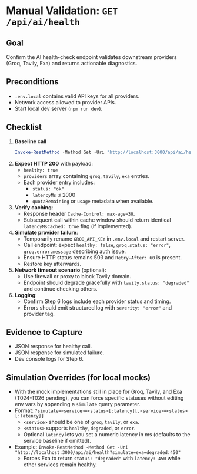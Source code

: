 # Manual Validation: `GET /api/ai/health`

## Goal
Confirm the AI health-check endpoint validates downstream providers (Groq, Tavily, Exa) and returns actionable diagnostics.

## Preconditions
- `.env.local` contains valid API keys for all providers.
- Network access allowed to provider APIs.
- Start local dev server (`npm run dev`).

## Checklist
1. **Baseline call**
   ```powershell
   Invoke-RestMethod -Method Get -Uri "http://localhost:3000/api/ai/health"
   ```
2. **Expect HTTP 200** with payload:
   - `healthy: true`
   - `providers` array containing `groq`, `tavily`, `exa` entries.
   - Each provider entry includes:
     - `status: "ok"`
     - `latencyMs` ≤ 2000
     - `quotaRemaining` or `usage` metadata when available.
3. **Verify caching**:
   - Response header `Cache-Control: max-age=30`.
   - Subsequent call within cache window should return identical `latencyMsCached: true` flag (if implemented).
4. **Simulate provider failure**:
   - Temporarily rename `GROQ_API_KEY` in `.env.local` and restart server.
   - Call endpoint: expect `healthy: false`, `groq.status: "error"`, `groq.error.message` describing auth issue.
   - Ensure HTTP status remains 503 and `Retry-After: 60` is present.
   - Restore key afterwards.
5. **Network timeout scenario** (optional):
   - Use firewall or proxy to block Tavily domain.
   - Endpoint should degrade gracefully with `tavily.status: "degraded"` and continue checking others.
6. **Logging**:
   - Confirm Step 6 logs include each provider status and timing.
   - Errors should emit structured log with `severity: "error"` and provider tag.

## Evidence to Capture
- JSON response for healthy call.
- JSON response for simulated failure.
- Dev console logs for Step 6.

## Simulation Overrides (for local mocks)
- With the mock implementations still in place for Groq, Tavily, and Exa (T024-T026 pending), you can force specific statuses without editing env vars by appending a `simulate` query parameter.
- Format: `?simulate=<service>=<status>[:latency][,<service>=<status>[:latency]]`
   - `<service>` should be one of `groq`, `tavily`, or `exa`.
   - `<status>` supports `healthy`, `degraded`, or `error`.
   - Optional `latency` lets you set a numeric latency in ms (defaults to the service baseline if omitted).
- Example: `Invoke-RestMethod -Method Get -Uri "http://localhost:3000/api/ai/health?simulate=exa=degraded:450"`
   - Forces Exa to return `status: "degraded"` with `latency: 450` while other services remain healthy.
